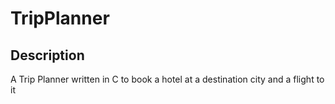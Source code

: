 # TripPlanner
## Description
A Trip Planner written in C to book a hotel at a destination city and a flight to it 